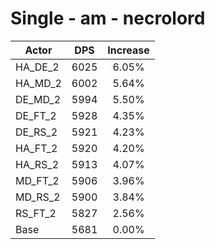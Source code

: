# Single - am - necrolord
| Actor | DPS | Increase |
|---|:---:|:---:|
|HA_DE_2|6025|6.05%|
|HA_MD_2|6002|5.64%|
|DE_MD_2|5994|5.50%|
|DE_FT_2|5928|4.35%|
|DE_RS_2|5921|4.23%|
|HA_FT_2|5920|4.20%|
|HA_RS_2|5913|4.07%|
|MD_FT_2|5906|3.96%|
|MD_RS_2|5900|3.84%|
|RS_FT_2|5827|2.56%|
|Base|5681|0.00%|

